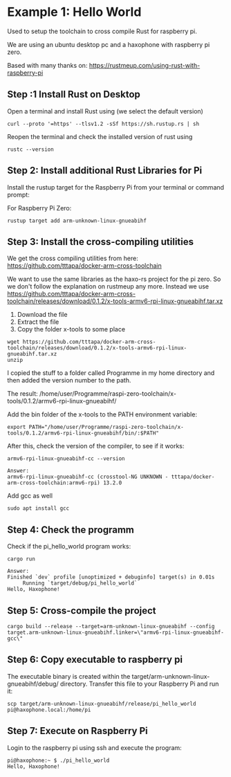# Example 1: Hello World
Used to setup the toolchain to cross compile Rust for raspberry pi.

We are using an ubuntu desktop pc and a haxophone with raspberry pi zero.

Based with many thanks on: https://rustmeup.com/using-rust-with-raspberry-pi

## Step :1 Install Rust on Desktop

Open a terminal and install Rust using (we select the default version)

```
curl --proto '=https' --tlsv1.2 -sSf https://sh.rustup.rs | sh
```

Reopen the terminal and check the installed version of rust using

```
rustc --version
```

## Step 2: Install additional Rust Libraries for Pi

Install the rustup target for the Raspberry Pi from your terminal or command prompt:

For Raspberry Pi Zero: 

```
rustup target add arm-unknown-linux-gnueabihf
```

## Step 3: Install the cross-compiling utilities
We get the cross compiling utilities from here: https://github.com/tttapa/docker-arm-cross-toolchain

We want to use the same libraries as the haxo-rs project for the pi zero. So we don't follow the explanation on rustmeup any more.
Instead we use 
https://github.com/tttapa/docker-arm-cross-toolchain/releases/download/0.1.2/x-tools-armv6-rpi-linux-gnueabihf.tar.xz

1. Download the file 
2. Extract the file
3. Copy the folder x-tools to some place

```
wget https://github.com/tttapa/docker-arm-cross-toolchain/releases/download/0.1.2/x-tools-armv6-rpi-linux-gnueabihf.tar.xz
unzip 
```

I copied the stuff to a folder called Programme in my home directory and then added the version number to the path.

The result: /home/user/Programme/raspi-zero-toolchain/x-tools/0.1.2/armv6-rpi-linux-gnueabihf/

Add the bin folder of the x-tools to the PATH environment variable:

```
export PATH="/home/user/Programme/raspi-zero-toolchain/x-tools/0.1.2/armv6-rpi-linux-gnueabihf/bin/:$PATH"
```

After this, check the version of the compiler, to see if it works:

```
armv6-rpi-linux-gnueabihf-cc --version

Answer:
armv6-rpi-linux-gnueabihf-cc (crosstool-NG UNKNOWN - tttapa/docker-arm-cross-toolchain:armv6-rpi) 13.2.0
```

Add gcc as well
```
sudo apt install gcc
```

## Step 4: Check the programm
Check if the pi_hello_world program works:
    
```
cargo run

Answer:
Finished `dev` profile [unoptimized + debuginfo] target(s) in 0.01s
     Running `target/debug/pi_hello_world`
Hello, Haxophone!
```

## Step 5: Cross-compile the project

```
cargo build --release --target=arm-unknown-linux-gnueabihf --config target.arm-unknown-linux-gnueabihf.linker=\"armv6-rpi-linux-gnueabihf-gcc\"
```

## Step 6: Copy executable to raspberry pi
The executable binary is created within the target/arm-unknown-linux-gnueabihf/debug/ directory. Transfer this file to your Raspberry Pi and run it:

```
scp target/arm-unknown-linux-gnueabihf/release/pi_hello_world pi@haxophone.local:/home/pi
```

## Step 7: Execute on Raspberry Pi
Login to the raspberry pi using ssh and execute the program:
```
pi@haxophone:~ $ ./pi_hello_world 
Hello, Haxophone!
```
